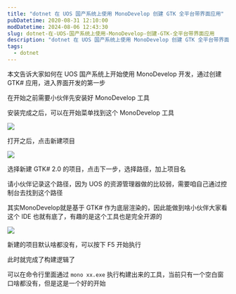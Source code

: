 ```yaml
---
title: "dotnet 在 UOS 国产系统上使用 MonoDevelop 创建 GTK 全平台带界面应用"
pubDatetime: 2020-08-31 12:10:00
modDatetime: 2024-08-06 12:43:30
slug: dotnet-在-UOS-国产系统上使用-MonoDevelop-创建-GTK-全平台带界面应用
description: "dotnet 在 UOS 国产系统上使用 MonoDevelop 创建 GTK 全平台带界面应用"
tags:
  - dotnet
---
```





本文告诉大家如何在 UOS 国产系统上开始使用 MonoDevelop 开发，通过创建 GTK# 应用，进入界面开发的第一步

<!--more-->


<!-- CreateTime:2020/8/31 20:10:00 -->



在开始之前需要小伙伴先安装好 MonoDevelop 工具

安装完成之后，可以在开始菜单找到这个 MonoDevelop 工具

<!-- ![](images/img-dotnet 在 UOS 国产系统上安装 MonoDevelop 开发工具0.png) -->

![](images/img-lindexi%2F20208311957535612.jpg)

打开之后，点击新建项目

<!-- ![](images/img-dotnet 在 UOS 国产系统上使用 MonoDevelop 创建 GTK 全平台带界面应用0.png) -->

![](images/img-lindexi%2F20208312011468845.jpg)

选择新建 GTK# 2.0 的项目，点击下一步，选择路径，加上项目名

请小伙伴记录这个路径，因为 UOS 的资源管理器做的比较弱，需要咱自己通过控制台去找到这个路径

其实MonoDevelop就是基于 GTK# 作为底层渲染的，因此能做到啥小伙伴大家看这个 IDE 也就有底了，有趣的是这个工具也是完全开源的

<!-- ![](images/img-dotnet 在 UOS 国产系统上使用 MonoDevelop 创建 GTK 全平台带界面应用1.png) -->

![](images/img-lindexi%2F20208312012512841.jpg)

新建的项目默认啥都没有，可以按下 F5 开始执行

此时就完成了构建逻辑了

可以在命令行里面通过 `mono xx.exe` 执行构建出来的工具，当前只有一个空白窗口啥都没有，但是这是一个好的开始

